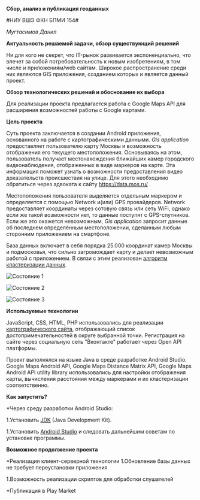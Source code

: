 **Сбор, анализ и публикация геоданных**

#НИУ ВШЭ ФКН БПМИ 154#

*Мугтасимов Данил*

**Актуальность решаемой задачи, обзор существующий решений**

Ни для кого не секрет, что IT-рынок развивается экспоненциально, что влечет за собой потребовательность к новым изобретениям, в том числе и приложениям/web сайтам. Широкое распространение среди них являются GIS приложения, созданием которых и является данный проект.

**Обзор технологических решений и обоснование их выбора**

Для реализации проекта предлагается работа с Google Maps API для расширения возможностей работы с Google картами.  

**Цель проекта**

Суть проекта заключается в создании Android приложения, основанного на работе с картографическими данными. 
_Gis application_ предоставляет пользователю карту Москвы и возможность отображения его текущего местоположения. Основываясь на этом, пользователь получает местонахождения ближайших камер городского видеонаблюдения, отображенных в виде маркеров на карте. Эта информация поможет узнать о возможности предоставления видео доказательств происшествия на улице. Для этого необходимо обратиться через адвоката к сайту https://data.mos.ru/ .

Местоположения пользователя выделяется отдельным маркером и определяется с помощью Network и(или) GPS провайдеров. Network предоставляет координаты через сотовую связь или сеть WiFi, однако если же такой возможности нет, то данные поступят с GPS-спутников. Если же это окажется невозможным, _Gis application_ запросит данные об последнем определённым местоположении, сделанным любым сторонним приложением на смартфоне. 

База данных включает в себя порядка 25.000 координат камер Москвы и подмосковья, что сильно загромождает карту и делает невозможным работой с приложением. В связи с этим реализован [алгоритм кластеризации данных](https://habrahabr.ru/post/145832/).

![Состояние 1](http://upload.akusherstvo.ru/image1309241.png)

![Состояние 2](http://upload.akusherstvo.ru/image1309247.png)
 
![Состояние 3](http://upload.akusherstvo.ru/image1309250.png)

**Используемые технологии**

JavaScript, CSS, HTML, PHP использовались для реализации [картографического сайта](md.hse7.ru), отображающий список достопримечательностей в округе выбранной точки. Регистрация на сайте через социальную сеть "Вконтакте" работает через Open API платформы. 

Проект выполнялся на языке Java в среде разработке Android Studio.
Google Maps Android API, Google Maps Distance Matrix API, Google Maps Android API utility library использовались для настройки отображения карты, вычисления расстояния между маркерами и их кластеризации соответственно. 

**Как запустить?**

*Через среду разработки Android Studio:

1.Установить [JDK](http://www.oracle.com/technetwork/java/javase/downloads/index.html) (Java Development Kit).

1.Установить [Android Studio](https://developer.android.com/studio/index.html?hl=ru) и следовать дальнейшим советам по установке программы. 

**Возможное продолжение проекта**

*Реализация клиент-серверной технологии
1.Обновление базы данных не требует переустановки приложения

1.Возможность реализации скриптов для обработки слушателей

*Публикация в Play Market

